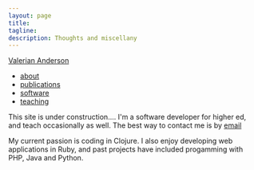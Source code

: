 ```yaml
---
layout: page
title: 
tagline: 
description: Thoughts and miscellany
---
```


<div class="navbar">
    <div class="navbar-inner">
	<div class="container-narrow">
	    <a class="brand" href="/">Valerian Anderson</a>
            <ul class="nav">
		<li><a href="/pages/about.html">about</a></li>
		<li><a href="/pages/pubs.html">publications</a></li>
		<li><a href="/pages/software.html">software</a></li>
		<li><a href="/pages/teaching.html">teaching</a></li>
	    </ul>
	</div>
    </div>
</div>

This site is under construction.... I'm a software developer for higher ed, and teach occasionally as well.
The best way to contact me is by [email](mailto:valeriananderson@gmail.com)

My current passion is coding in Clojure. I also enjoy developing web
applications in Ruby, and past projects have included progamming with
PHP, Java and Python. 

